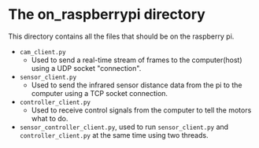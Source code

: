 # The on_raspberrypi directory

This directory contains all the files that should be on the raspberry pi.

- `cam_client.py`
    - Used to send a real-time stream of frames to the computer(host) using a UDP socket "connection".
- `sensor_client.py`
    - Used to send the infrared sensor distance data from the pi to the computer using a TCP socket connection.
- `controller_client.py`
    - Used to receive control signals from the computer to tell the motors what to do.
- `sensor_controller_client.py`, used to run `sensor_client.py` and `controller_client.py` at the same time using two threads.
